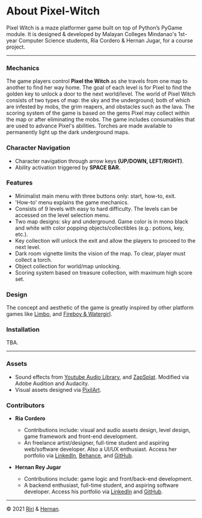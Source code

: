# About Pixel-Witch

Pixel Witch is a maze platformer game built on top of Python’s PyGame module. It is designed & developed by Malayan Colleges Mindanao's 1st-year Computer Science students, Ria Cordero & Hernan Jugar, for a course project. 

---

### Mechanics
The game players control  **Pixel the Witch** as she travels from one map to another to find her way home. The goal of each level is for Pixel to find the golden key to unlock a door to the next world/level. The world of Pixel Witch consists of two types of map: the sky and the underground; both of which are infested by mobs, the grim reapers, and obstacles such as the lava. The scoring system of the game is based on the gems Pixel may collect within the map or after eliminating the mobs. The game includes consumables that are used to advance Pixel's abilities. Torches are made available to permanently light up the dark underground maps.

### Character Navigation
- Character navigation through arrow keys **(UP/DOWN, LEFT/RIGHT)**.
- Ability activation triggered by **SPACE BAR.** 

### Features
- Minimalist main menu with three buttons only: start, how-to, exit.
- 'How-to' menu explains the game mechanics.
- Consists of 9 levels with easy to hard difficulty. The levels can be accessed on the level selection menu.
- Two map designs: sky and underground. Game color is in mono black and white with color popping objects/collectibles (e.g.: potions, key, etc.).
- Key collection will unlock the exit and allow the players to proceed to the next level.
- Dark room vignette limits the vision of the map. To clear, player must collect a torch.
- Object collection for world/map unlocking.
- Scoring system based on treasure collection, with maximum high score set.

### Design
The concept and aesthetic of the game is greatly inspired by other platform games like [Limbo](https://store.steampowered.com/app/48000/LIMBO/), and [Fireboy & Watergirl](https://play.google.com/store/apps/details?id=com.myappz.firegirlWaterboy&hl=en_US&gl=US).

### Installation
TBA.

---

### Assets
- Sound effects from [Youtube Audio Library](https://studio.youtube.com/channel/UCDJfE_mJSOztzsQwczVL1_g/music), and [ZapSplat](https://www.zapsplat.com/). Modified via Adobe Audition and Audacity.
- Visual assets designed via [PixilArt](https://www.pixilart.com/draw).

### Contributors
- **Ria Cordero**
  - Contributions include: visual and audio assets design, level design, game framework and front-end development.
  - An freelance artist/designer, full-time student and aspiring web/software developer. Also a UI/UX enthusiast. Access her portfolio via [LinkedIn](https://www.linkedin.com/in/riritheartist/), [Behance](https://www.behance.net/riritheartist), and [GitHub](https://github.com/riaacordero).

- **Hernan Rey Jugar**
  - Contributions include: game logic and front/back-end development.
  - A backend enthusiast, full-time student, and aspiring software developer. Access his portfolio via [LinkedIn](https://www.linkedin.com/in/hernanjugar/) and [GitHub](https://github.com/hrjugar).
  
---
  
© 2021 [Riri](https://github.com/riaacordero) & [Hernan](https://github.com/hrjugar).
